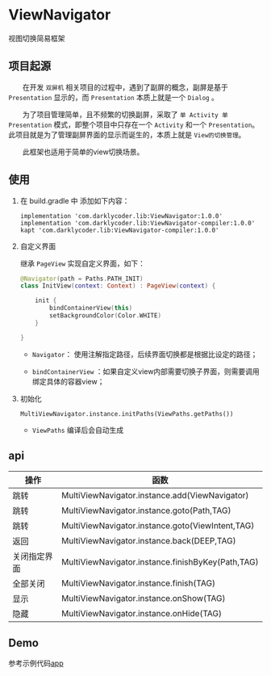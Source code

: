 # ViewNavigator

视图切换简易框架

## 项目起源

&ensp;&ensp;&ensp;&ensp;在开发 `双屏机` 相关项目的过程中，遇到了副屏的概念，副屏是基于 `Presentation` 显示的，而 `Presentation` 本质上就是一个 `Dialog` 。

&ensp;&ensp;&ensp;&ensp;为了项目管理简单，且不频繁的切换副屏，采取了 `单 Activity 单 Presentation` 模式，即整个项目中只存在一个 `Activity` 和一个 `Presentation`。此项目就是为了管理副屏界面的显示而诞生的，本质上就是 `View的切换管理`。

&ensp;&ensp;&ensp;&ensp;此框架也适用于简单的view切换场景。

## 使用

1. 在 build.gradle 中 添加如下内容：

    ``` shell
    implementation 'com.darklycoder.lib:ViewNavigator:1.0.0'
    implementation 'com.darklycoder.lib:ViewNavigator-compiler:1.0.0'
    kapt 'com.darklycoder.lib:ViewNavigator-compiler:1.0.0'
    ```

2. 自定义界面

    继承 `PageView` 实现自定义界面，如下：
    
    ``` kotlin
    @Navigator(path = Paths.PATH_INIT)
    class InitView(context: Context) : PageView(context) {

        init {
            bindContainerView(this)
            setBackgroundColor(Color.WHITE)
        }

    }
    ```
    * `Navigator`： 使用注解指定路径，后续界面切换都是根据比设定的路径；
    
    * `bindContainerView` ：如果自定义view内部需要切换子界面，则需要调用绑定具体的容器view；
    
3. 初始化

    ```
    MultiViewNavigator.instance.initPaths(ViewPaths.getPaths())
    ```
    
    * `ViewPaths` 编译后会自动生成
    
## api

| 操作  | 函数|
|---|---|
|  跳转 |MultiViewNavigator.instance.add(ViewNavigator) |
|  跳转 |MultiViewNavigator.instance.goto(Path,TAG) |
|  跳转 |MultiViewNavigator.instance.goto(ViewIntent,TAG) |
|  返回 |MultiViewNavigator.instance.back(DEEP,TAG) |
|  关闭指定界面 |MultiViewNavigator.instance.finishByKey(Path,TAG) |
|  全部关闭 |MultiViewNavigator.instance.finish(TAG) |
|  显示 |MultiViewNavigator.instance.onShow(TAG) |
|  隐藏 |MultiViewNavigator.instance.onHide(TAG) |

## Demo

参考示例代码[app](https://github.com/DarklyCoder/ViewNavigator/tree/master/app)



    






